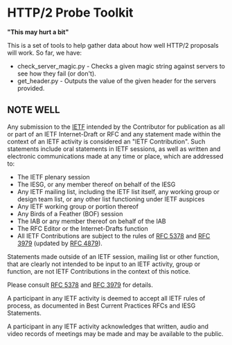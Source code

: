 
HTTP/2 Probe Toolkit
====================

**"This may hurt a bit"**

This is a set of tools to help gather data about how well HTTP/2 proposals will work. So far, 
we have:

 * check_server_magic.py - Checks a given magic string against servers to see how they 
   fail (or don't).
 * get_header.py - Outputs the value of the given header for the servers provided.


   
NOTE WELL
---------

Any submission to the [IETF](http://www.ietf.org/) intended by the Contributor
for publication as all or part of an IETF Internet-Draft or RFC and any
statement made within the context of an IETF activity is considered an "IETF
Contribution". Such statements include oral statements in IETF sessions, as
well as written and electronic communications made at any time or place, which
are addressed to:

 * The IETF plenary session
 * The IESG, or any member thereof on behalf of the IESG
 * Any IETF mailing list, including the IETF list itself, any working group 
   or design team list, or any other list functioning under IETF auspices
 * Any IETF working group or portion thereof
 * Any Birds of a Feather (BOF) session
 * The IAB or any member thereof on behalf of the IAB
 * The RFC Editor or the Internet-Drafts function
 * All IETF Contributions are subject to the rules of 
   [RFC 5378](http://tools.ietf.org/html/rfc5378) and 
   [RFC 3979](http://tools.ietf.org/html/rfc3979) 
   (updated by [RFC 4879](http://tools.ietf.org/html/rfc4879)).

Statements made outside of an IETF session, mailing list or other function,
that are clearly not intended to be input to an IETF activity, group or
function, are not IETF Contributions in the context of this notice.

Please consult [RFC 5378](http://tools.ietf.org/html/rfc5378) and [RFC 
3979](http://tools.ietf.org/html/rfc3979) for details.

A participant in any IETF activity is deemed to accept all IETF rules of
process, as documented in Best Current Practices RFCs and IESG Statements.

A participant in any IETF activity acknowledges that written, audio and video
records of meetings may be made and may be available to the public.